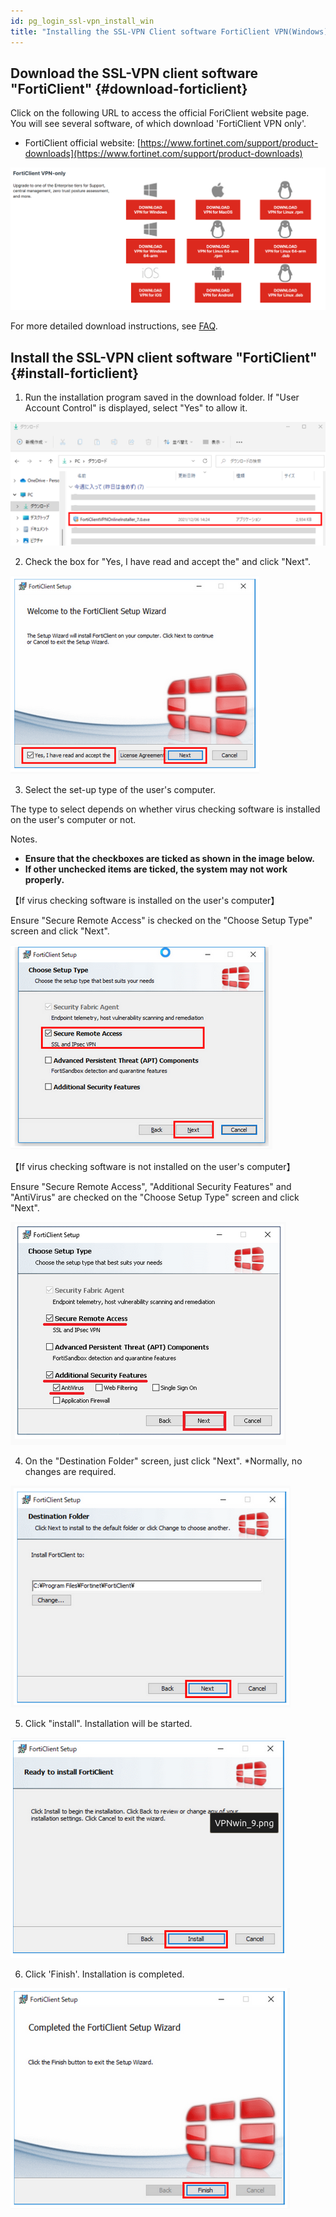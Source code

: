 ```yaml
---
id: pg_login_ssl-vpn_install_win
title: "Installing the SSL-VPN Client software FortiClient VPN(Windows)"
---
```



## Download the SSL-VPN client software "FortiClient" {#download-forticlient}

Click on the following URL to access the official ForiClient website page. You will see several software, of which download 'FortiClient VPN only'.

- FortiClient official website: [https://www.fortinet.com/support/product-downloads](https://www.fortinet.com/support/product-downloads)

![](forticlientonly.png)

For more detailed download instructions, see [FAQ](/guides/FAQ/faq_personal_genome/faq_forticlient/#how-to-DL-VPN).


## Install the SSL-VPN client software "FortiClient" {#install-forticlient}


1. Run the installation program saved in the download folder.
If "User Account Control" is displayed, select "Yes" to allow it.

![figure](VPNwin_3_701.png)

2. Check the box for "Yes, I have read and accept the" and click "Next".

![figure](VPNwin_4.png)

3. Select the set-up type of the user's computer. 

The type to select depends on whether virus checking software is installed on the user's computer or not.

Notes.
- **Ensure that the checkboxes are ticked as shown in the image below.**
- **If other unchecked items are ticked, the system may not work properly.**

【If virus checking software is installed on the user's computer】

Ensure "Secure Remote Access" is checked on the "Choose Setup Type" screen and click "Next".


![figure](VPNwin_5.png)

【If virus checking software is not installed on the user's computer】

Ensure "Secure Remote Access", "Additional Security Features" and "AntiVirus" are checked on the "Choose Setup Type" screen and click "Next".

![figure](VPNwin_6.png)

4. On the "Destination Folder" screen, just click "Next". *Normally, no changes are required.


![figure](VPNwin_8.png)

5. Click "install". Installation will be started.

![figure](VPNwin_9.png)

6. Click 'Finish'. Installation is completed.

![figure](VPNwin_10.png)

